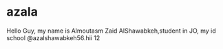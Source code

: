 # azala
Hello Guy, my name is Almoutasm Zaid AlShawabkeh,student in JO, my id school @azalshawabkeh56.hii
12
